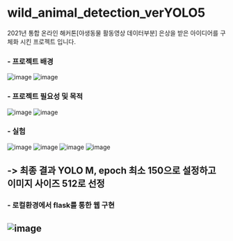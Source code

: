 # wild_animal_detection_verYOLO5
2021년 통합 온라인 해커톤[야생동물 활동영상 데이터부분] 은상을 받은 아이디어를 구체화 시킨 프로젝트 입니다.

### - 프로젝트 배경
![image](https://user-images.githubusercontent.com/37266170/193467585-ed1eaa4e-5c2d-4d0b-a5ec-829e1acf6705.png)
![image](https://user-images.githubusercontent.com/37266170/193467695-5994c9a8-2986-4db8-8292-5c7ae75bbf0e.png)
### - 프로젝트 필요성 및 목적
![image](https://user-images.githubusercontent.com/37266170/193467746-c6ccbea9-58c4-47da-aeeb-53a86f956edc.png)
![image](https://user-images.githubusercontent.com/37266170/193467771-7c7e4320-8e39-424a-aedf-54530d21bd60.png)
### - 실험
![image](https://user-images.githubusercontent.com/37266170/193467822-1048942a-a425-4339-9816-f1ed3d3452dc.png)
![image](https://user-images.githubusercontent.com/37266170/193467835-89c5d660-9199-4019-a95f-c75194f63b14.png)
![image](https://user-images.githubusercontent.com/37266170/193467869-9e44e1f4-2bb4-45a1-90f2-d7a191a9a3d2.png)
![image](https://user-images.githubusercontent.com/37266170/193467884-f490af3c-fc50-4ade-a04a-06223c469d73.png)

-> 최종 결과 YOLO M, epoch 최소 150으로 설정하고 이미지 사이즈 512로 선정
---
### - 로컬환경에서 flask를 통한 웹 구현
![image](https://user-images.githubusercontent.com/37266170/193469025-c4a5daed-dadb-44f1-b559-c5f6c919bebe.png)
---

